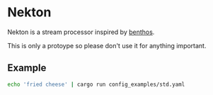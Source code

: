 # Nekton

Nekton is a stream processor inspired by [benthos](https://github.com/Jeffail/benthos).

This is only a protoype so please don't use it for anything important.

## Example

```bash
echo 'fried cheese' | cargo run config_examples/std.yaml
```
